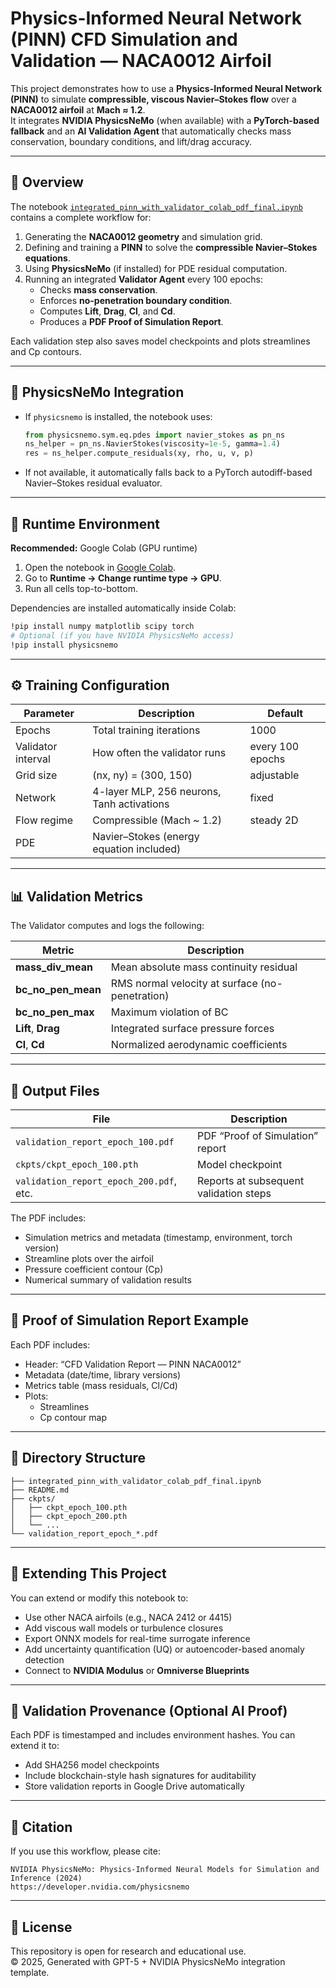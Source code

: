 # Physics-Informed Neural Network (PINN) CFD Simulation and Validation — NACA0012 Airfoil

This project demonstrates how to use a **Physics-Informed Neural Network (PINN)** to simulate **compressible, viscous Navier–Stokes flow** over a **NACA0012 airfoil** at **Mach ≈ 1.2**.  
It integrates **NVIDIA PhysicsNeMo** (when available) with a **PyTorch-based fallback** and an **AI Validation Agent** that automatically checks mass conservation, boundary conditions, and lift/drag accuracy.

---

## 🚀 Overview

The notebook [`integrated_pinn_with_validator_colab_pdf_final.ipynb`](./integrated_pinn_with_validator_colab_pdf_final.ipynb)
contains a complete workflow for:

1. Generating the **NACA0012 geometry** and simulation grid.
2. Defining and training a **PINN** to solve the **compressible Navier–Stokes equations**.
3. Using **PhysicsNeMo** (if installed) for PDE residual computation.
4. Running an integrated **Validator Agent** every 100 epochs:
   - Checks **mass conservation**.
   - Enforces **no-penetration boundary condition**.
   - Computes **Lift**, **Drag**, **Cl**, and **Cd**.
   - Produces a **PDF Proof of Simulation Report**.

Each validation step also saves model checkpoints and plots streamlines and Cp contours.

---

## 🧠 PhysicsNeMo Integration

- If `physicsnemo` is installed, the notebook uses:
  ```python
  from physicsnemo.sym.eq.pdes import navier_stokes as pn_ns
  ns_helper = pn_ns.NavierStokes(viscosity=1e-5, gamma=1.4)
  res = ns_helper.compute_residuals(xy, rho, u, v, p)
  ```
- If not available, it automatically falls back to a PyTorch autodiff-based Navier–Stokes residual evaluator.

---

## 🧩 Runtime Environment

**Recommended:** Google Colab (GPU runtime)

1. Open the notebook in [Google Colab](https://colab.research.google.com).
2. Go to **Runtime → Change runtime type → GPU**.
3. Run all cells top-to-bottom.

Dependencies are installed automatically inside Colab:
```bash
!pip install numpy matplotlib scipy torch
# Optional (if you have NVIDIA PhysicsNeMo access)
!pip install physicsnemo
```

---

## ⚙️ Training Configuration

| Parameter | Description | Default |
|------------|-------------|----------|
| Epochs | Total training iterations | 1000 |
| Validator interval | How often the validator runs | every 100 epochs |
| Grid size | (nx, ny) = (300, 150) | adjustable |
| Network | 4-layer MLP, 256 neurons, Tanh activations | fixed |
| Flow regime | Compressible (Mach ~ 1.2) | steady 2D |
| PDE | Navier–Stokes (energy equation included) | |

---

## 📊 Validation Metrics

The Validator computes and logs the following:

| Metric | Description |
|---------|--------------|
| **mass_div_mean** | Mean absolute mass continuity residual |
| **bc_no_pen_mean** | RMS normal velocity at surface (no-penetration) |
| **bc_no_pen_max** | Maximum violation of BC |
| **Lift**, **Drag** | Integrated surface pressure forces |
| **Cl**, **Cd** | Normalized aerodynamic coefficients |

---

## 📑 Output Files

| File | Description |
|------|--------------|
| `validation_report_epoch_100.pdf` | PDF “Proof of Simulation” report |
| `ckpts/ckpt_epoch_100.pth` | Model checkpoint |
| `validation_report_epoch_200.pdf`, etc. | Reports at subsequent validation steps |

The PDF includes:
- Simulation metrics and metadata (timestamp, environment, torch version)
- Streamline plots over the airfoil
- Pressure coefficient contour (Cp)
- Numerical summary of validation results

---

## 📘 Proof of Simulation Report Example

Each PDF includes:
- Header: “CFD Validation Report — PINN NACA0012”
- Metadata (date/time, library versions)
- Metrics table (mass residuals, Cl/Cd)
- Plots:
  - Streamlines
  - Cp contour map

---

## 🧩 Directory Structure

```
├── integrated_pinn_with_validator_colab_pdf_final.ipynb
├── README.md
├── ckpts/
│   ├── ckpt_epoch_100.pth
│   ├── ckpt_epoch_200.pth
│   └── ...
└── validation_report_epoch_*.pdf
```

---

## 🧪 Extending This Project

You can extend or modify this notebook to:
- Use other NACA airfoils (e.g., NACA 2412 or 4415)
- Add viscous wall models or turbulence closures
- Export ONNX models for real-time surrogate inference
- Add uncertainty quantification (UQ) or autoencoder-based anomaly detection
- Connect to **NVIDIA Modulus** or **Omniverse Blueprints**

---

## 🔐 Validation Provenance (Optional AI Proof)

Each PDF is timestamped and includes environment hashes.
You can extend it to:
- Add SHA256 model checkpoints
- Include blockchain-style hash signatures for auditability
- Store validation reports in Google Drive automatically

---

## 🏁 Citation

If you use this workflow, please cite:
```
NVIDIA PhysicsNeMo: Physics-Informed Neural Models for Simulation and Inference (2024)
https://developer.nvidia.com/physicsnemo
```

---

## 🧭 License

This repository is open for research and educational use.  
© 2025, Generated with GPT-5 + NVIDIA PhysicsNeMo integration template.
